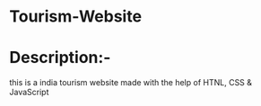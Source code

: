 # Tourism-Website
# Description:- 
this is a india tourism website made with the help of HTNL, CSS & JavaScript
